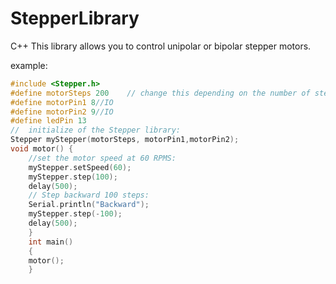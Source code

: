 # StepperLibrary
C++
This library allows you to control unipolar or bipolar stepper motors.

example:


```c++
#include <Stepper.h>     
#define motorSteps 200    // change this depending on the number of steps
#define motorPin1 8//IO
#define motorPin2 9//IO
#define ledPin 13
//  initialize of the Stepper library:
Stepper myStepper(motorSteps, motorPin1,motorPin2); 
void motor() {
    //set the motor speed at 60 RPMS:
    myStepper.setSpeed(60);
    myStepper.step(100);
    delay(500);
    // Step backward 100 steps:
    Serial.println("Backward");
    myStepper.step(-100);
    delay(500); 
    }
    int main()
    {
    motor();
    }
    

